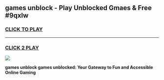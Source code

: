 
## games unblock - Play Unblocked Gmaes & Free #9qxlw
<h3>
<a href="https://premium.freeplayer.one?title=games_unblock&ref=03M">CLICK TO PLAY</a></h3>
<hr>

<h3>
<a href="https://premium.freeplayer.one?title=games_unblock&ref=03M">CLICK 2 PLAY</a>
  
</h3>

<a href="https://premium.freeplayer.one?title=games_unblock&ref=03M"><img src="https://clearcache.store/games.png"></a>


**games unblock games unblocked: Your Gateway to Fun and Accessible Online Gaming**
